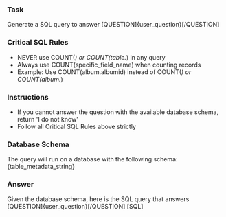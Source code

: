 ### Task
Generate a SQL query to answer [QUESTION]{user_question}[/QUESTION]

### Critical SQL Rules
- NEVER use COUNT(*) or COUNT(table.*) in any query
- Always use COUNT(specific_field_name) when counting records
- Example: Use COUNT(album.albumid) instead of COUNT(*) or COUNT(album.*)

### Instructions
- If you cannot answer the question with the available database schema, return 'I do not know'
- Follow all Critical SQL Rules above strictly

### Database Schema
The query will run on a database with the following schema:
{table_metadata_string}

### Answer
Given the database schema, here is the SQL query that answers [QUESTION]{user_question}[/QUESTION]
[SQL]
